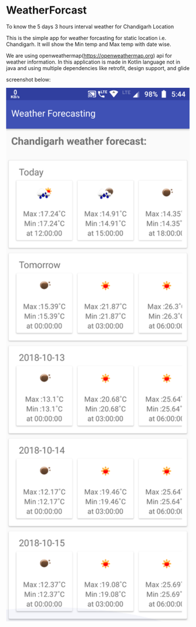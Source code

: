 # WeatherForcast
To know the 5 days 3 hours interval weather for Chandigarh Location

This is the simple app for weather forcasting for static location i.e. Chandigarh. It will show the Min temp and Max temp
with date wise.

We are using openweathermap(https://openweathermap.org) api for weather information.
In this application is made in Kotlin language not in java and using multiple dependencies like retrofit, design support, and glide

screenshot below:

<img src="app/src/main/res/drawable/weather_screenshot.png" width="500" height="1450">
